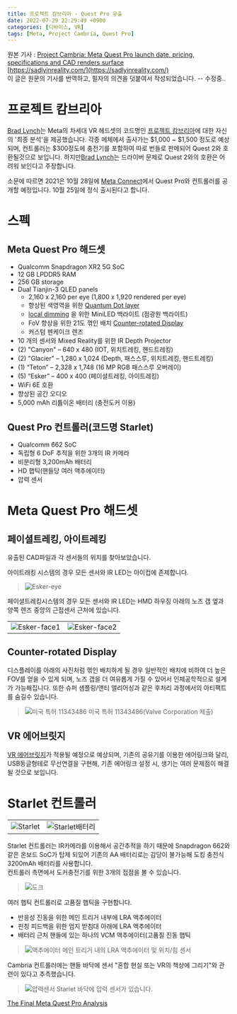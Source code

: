 ```yaml
---
title: 프로젝트 캄브리아 - Quest Pro 유출
date: 2022-07-29 22:29:49 +0900
categories: [디바이스, VR]
tags: [Meta, Project Cambria, Quest Pro]
---
```

원본 기사 : [Project Cambria: Meta Quest Pro launch date, pricing, specifications and CAD renders surface](https://www.notebookcheck.net/Project-Cambria-Meta-Quest-Pro-launch-date-pricing-specifications-and-CAD-renders-surface.637049.0.html)  
[https://sadlyinreality.com/](https://sadlyinreality.com/)  
이 글은 원문의 기사를 번역하고, 필자의 의견을 덧붙여서 작성되었습니다. -- 수정중..

# 프로젝트 캄브리아

[Brad Lynch](https://sadlyinreality.com/)는 Meta의 차세대 VR 헤드셋의 코드명인 [프로젝트 캄브리아](https://it.donga.com/102183/)에 대한 자신의 '최종 분석'을 제공했습니다. 각종 메체에서  출사가는 &#36;1,000 ~ &#36;1,500 정도로 예상되며, 컨트롤러는 &#36;300정도에 충전기를 포함하여 따로 번들로 판메되어 Quest 2와 호환될것으로 보입니다. 하지만[Brad Lynch](https://sadlyinreality.com/)는 드라이버 문제로 
Quest 2와의 호환은 어려워 보인다고 주장합니다.

소문에 따르면 2021은 10월 28일에 [Meta Connect](https://meta-connect.io/)에서 Quest Pro와 컨트롤러를 공개할 예정입니다. 10월 25일에 정식 출시된다고 합니다.

# 스펙

## Meta Quest Pro 해드셋
- Qualcomm Snapdragon XR2 5G SoC
- 12 GB LPDDR5 RAM
- 256 GB storage
- Dual Tianjin-3 QLED panels
    - 2,160 x 2,160 per eye (1,800 x 1,920 rendered per eye)
    - 향상된 색영역을 위한 [Quantum Dot layer](https://www.samsungdisplay.com/kor/tech/quantum-dot.jsp)
    - [local dimming](https://news.lgdisplay.com/kr/2016/01/local-dimming/) 을 위한 MiniLED 백라이트 (점광원 백라이트)
    - FoV 향상을 위한 21도 꺾인 배치 [Counter-rotated Display]({{page.url}}#counter-rotated-display)
    - 커스텀 펜케이크 렌즈
- 10 개의 센서와 Mixed Reality를 위한 IR Depth Projector
- (2) "Canyon" – 640 x 480 (IOT, 위치트레킹, 핸드트레킹)
- (2) "Glacier" – 1,280 x 1,024 (Depth, 패스스루, 위치트레킹, 핸드트레킹)
- (1) “Teton” – 2,328 x 1,748 (16 MP RGB 패스스루 오버레이)
- (5) “Esker” – 400 x 400 (페이셜트레킹, 아이트레킹)
- WiFi 6E 호환
- 향상된 공간 오디오
- 5,000 mAh 리튬이온 배터리 (충전도커 이용)

## Quest Pro 컨트롤러(코드명 Starlet)

- Qualcomm 662 SoC
- 독립형 6 DoF 추적을 위한 3개의 IR 카메라
- 비분리형 3,200mAh 배터리
- HD 햅틱(핸들당 여러 액추에이터)
- 압력 센서

# Meta Quest Pro 해드셋

## 페이셜트레킹, 아이트레킹

유출된 CAD파일과 각 센서들의 위치를 찾아보았습니다.

아이트래킹 시스템의 경우 모든 센서와 IR LED는 아이컵에 존제합니다.

> ![Esker-eye](https://user-images.githubusercontent.com/16241081/181791259-f5943d6c-35b0-49be-a091-91484685d1bd.PNG)

페이셜트레킹시스템의 경우 모든 센서와 IR LED는 HMD 하우징 아래의 노즈 갭 옆과 양쪽 렌즈 중앙의 근접센서 근처에 있습니다.

|  |  |
|--|--|
| ![Esker-face1](https://user-images.githubusercontent.com/16241081/181791292-75fc974a-f0a4-4694-91f6-e31884c30acb.PNG) | ![Esker-face2](https://user-images.githubusercontent.com/16241081/181791301-12fcbfb6-1b59-4a34-9d3c-88e29b4cbbbe.png) |

## Counter-rotated Display

디스플레이를 아래의 사진처럼 꺾인 배치하게 될 경우 일반적인 배치에 비하여 더 높은 FOV를 얻을 수 있게 되며, 노즈 갭을 더 여유롭게 가질 수 있어서 인체공학적으로 설계가 가능해집니다. 또한 슈퍼 샘플링/앤티 앨리어싱과 같은 후처리 과정에서의 아티팩트를 숨길수 있습니다.

> ![미국 특허 11343486](https://sadlyinreality.com/wp-content/uploads/2022/07/image-1.png)
> 미국 특허 11343486(Valve Corporation 제출)

## VR 에어브릿지

[VR 에어브릿지](https://twitter.com/SadlyItsBradley/status/1516793140916723722?s=20&t=ljaGZ6KlQPZpDmN6hwmcqA)가 적용될 예정으로 예상되며, 기존의 공유기를 이용한 에어링크와 달리, USB동글형테로 무선연결을 구현해, 기존 에어링크 설정 시, 생기는 여러 문제점이 해결될 것으로 보입니다.

# Starlet 컨트롤러

|  |  |
|--|--|
| ![Starlet](https://sadlyinreality.com/wp-content/uploads/2022/07/D5F55E14-CDEA-4239-BE4A-C02E0899AAF9_1_102_o-1024x699.jpeg) | ![Starlet배터리](https://sadlyinreality.com/wp-content/uploads/2022/07/image-9.png) |

Starlet 컨트롤러는 IR카메라를 이용해서 공간추적을 하기 때문에 Snapdragon 662와 같은 온보드 SoC가 탑제 되있어 기존의 AA 배터리로는 감당이 불가능해 도킹 충전식 3200mAh 배터리를 사용합니다.  
컨트롤러 측면에서 도커충전기를 위한 3개의 접점을 볼 수 있습니다.

> ![도크](https://sadlyinreality.com/wp-content/uploads/2022/07/image-7-1024x613.png)

여러 햅틱 컨트롤러로 고품질 햅틱을 구현합니다.

- 반응성 진동을 위한 메인 트리거 내부에 LRA 액추에이터
- 핀칭 피드백을 위한 엄지 받침대 아래에 LRA 액추에이터
- 배터리 근처 핸들에 있는 하나의 VCM 액추에이터(고품질 진동 햅틱

> ![액추에이터](https://sadlyinreality.com/wp-content/uploads/2022/07/image-8-1024x787.png)
> 메인 트리거 내의 LRA 액추에이터 및 위치/힘 센서

Cambria 컨트롤러에는 핸들 바닥에 센서 "혼합 현실 또는 VR의 책상에 그리기"와 관련이 있다고 추측했습니다.

> ![압력센서](https://sadlyinreality.com/wp-content/uploads/2022/07/image-6.png)
> Starlet 바닥에 압력 센서가 있습니다.

[The Final Meta Quest Pro Analysis](https://sadlyinreality.com/the-final-meta-quest-pro-analysis/)
